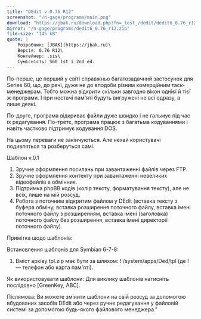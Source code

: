 ```yaml
---
title: "DEdit v.0.76 R12"
screenshot: "/n-gage/programs/main.png"
download: "https://jbak.ru/download.php?fn=_test_/dedit/dedit6_0.76_r12.zip"
mirror: "/n-gage/programs/dedit6_0.76_r12.zip"
file-size: "145 kB"
quote: |
    Розробник: [JBAK](https://jbak.ru)\
    Версія: 0.76 R12\
    Контейнер: .sis\
    Сумісність: S60 1st і 2nd ed.
---
```


По-перше, це перший у світі справжньо багатозадачний застосунок для Series 60, що, до речі, дуже не до вподоби різним комерційним таск-менеджерам. Тобто можна відкрити скільки завгодно вікон однієї й тієї ж програми. І при нестачі пам'яті будуть вигружені не всі одразу, а лише деякі.

По-друге, програма відкриває файли дуже швидко і не гальмує під час їх редагування. По-третє, програма працює з багатьма кодуваннями і навіть частково підтримує кодування DOS.

На цьому переваги не закінчуються. Але нехай користувачі подивляться та розберуться самі.


Шаблон v.0.1

1. Зручне оформлення посилань при завантаженні файлів через FTP.
2. Зручне оформлення контенту при завантаженні невеликих відеофайлів в обмінник.
3. Підтримка phpBB кодів (колір тексту, форматування тексту), але не всіх, лише на мій розсуд.
4. Робота з поточним відкритим файлом у DEdit (вставка тексту з буфера обміну, вставка розширення поточного файлу, вставка імені поточного файлу з розширенням, вставка імені (заголовка) поточного файлу без розширення, вставка імені директорії поточного файлу).

Примітка щодо шаблонів:

Встановлення шаблонів для Symbian 6-7-8: 

1. Вміст архіву tpl.zip має бути за шляхом: !:/system/apps/Ded/tpl (де ! — телефон або карта пам'яті).

Як використовувати шаблони: Для виклику шаблонів натисніть послідовно [GreenKey, ABC].

Післямова: Ви можете змінити шаблони на свій розсуд за допомогою вбудованих засобів DEdit або через ручне редагування у файловій системі за допомогою будь-якого файлового менеджера."

